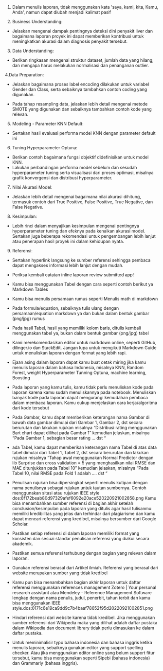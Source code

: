 1. Dalam menulis laporan, tidak menggunakan kata 'saya, kami, kita, Kamu, Anda', namun dapat diubah menjadi kalimat pasif

2. Business Understanding:

- Jelaskan mengenai dampak pentingnya deteksi dini penyakit liver dan bagaimana laporan proyek ini dapat memberikan kontribusi untuk meningkatkan akurasi dalam diagnosis penyakit tersebut.

3. Data Understanding:

- Berikan ringkasan mengenai struktur dataset, jumlah data yang hilang, dan mengapa harus melakukan normalisasi dan penanganan outlier.

4.Data Preparation:

- Jelaskan bagaimana proses label encoding dilakukan untuk variabel Gender dan Class, serta sebaiknya tambahkan contoh coding yang digunakan.

- Pada tahap resampling data, jelaskan lebih detail mengenai metode SMOTE yang digunakan dan sebaiknya tambahkan contoh kode yang relevan.

5. Modeling - Parameter KNN Default:

- Sertakan hasil evaluasi performa model KNN dengan parameter default ini

6. Tuning Hyperparameter Optuna:

- Berikan contoh bagaimana fungsi objektif didefinisikan untuk model KNN.
- Lakukan perbandingan performa model sebelum dan sesudah hyperparameter tuning serta visualisasi dari proses optimasi, misalnya grafik konvergensi dan distribusi hyperparameter.

7. Nilai Akurasi Model:

- Jelaskan lebih detail mengenai bagaimana nilai akurasi dihitung, termasuk contoh dari True Positive, False Positive, True Negative, dan False Negative.

8. Kesimpulan:

- Lebih rinci dalam menyajikan kesimpulan mengenai pentingnya hyperparameter tuning dan efeknya pada kenaikan akurasi model.
Sertakan juga beberapa rekomendasi untuk pengembangan lebih lanjut atau penerapan hasil proyek ini dalam kehidupan nyata.

9. Referensi:

- Sertakan hyperlink langsung ke sumber referensi sehingga pembaca dapat mengakses informasi lebih lanjut dengan mudah.


- Periksa kembali catatan inline laporan review submitted app!

- Kamu bisa menggunakan Tabel dengan cara seperti contoh berikut ya Markdown Tables

- Kamu bisa menulis persamaan rumus seperti Menulis math di markdown

- Pada formula/equation, sebaiknya tulis ulang dengan persamaan/equation markdown ya dan bukan dalam bentuk gambar (png/jpg) rumus 

- Pada hasil Tabel, hasil yang memiliki kolom baris, ditulis kembali menggunakan tabel ya, bukan dalam bentuk gambar (png/jpg) tabel

- Kami merekomendasikan editor untuk markdown online, seperti GitHub, dilinger.io dan StackEdit. Jangan lupa untuk mengikuti Markdown Guide untuk menuliskan laporan dengan format yang lebih rapi. 


- Ejaan asing dalam laporan dapat kamu buat cetak miring jika kamu menulis laporan dalam bahasa Indonesia, misalnya KNN, Random Forest, weight Hyperparameter Tunning Optuna, machine learning, Boosting

- Pada laporan yang kamu tulis, kamu tidak perlu menuliskan kode pada laporan karena kamu sudah menuliskannya pada notebook. Menuliskan banyak kode pada laporan dapat mengurangi kemudahan pembaca dalam membaca laporan. Kamu cukup menjelaskan cara kerja/algoritma dari kode tersebut

- Pada Gambar, kamu dapat memberikan keterangan nama Gambar di bawah data gambar dimulai dari Gambar 1, Gambar 2, dst secara berurutan dan lakukan rujukan misalnya “Distribusi rating menggunakan Bart chart dapat dilihat pada Gambar 1” kemudian jelaskan, misalnya “Pada Gambar 1, sebagian besar rating … dst “


- ada Tabel, kamu dapat memberikan keterangan nama Tabel di atas data tabel dimulai dari Tabel 1, Tabel 2, dst secara berurutan dan lakukan rujukan misalnya “Tahap awal menggunakan Normal Predictor dengan lib Surprise dan cross validation = 5 yang menghasilkan nilai RMSE dan MAE ditunjukkan pada Tabel 10” kemudian jelaskan, misalnya “Pada Tabel 10, nilai RMSE pada Fold 1 adalah ….  dst “

- Penulisan rujukan bisa dipersingkat seperti menulis kutipan dengan nama penulisnya sebagai rujukan untuk tautan sumbernya. Contoh menggunakan sitasi atau rujukan IEEE style dos:8f172beab80d97329afef6092e20ace520220921002858.png
Kamu bisa menambahkan sumber referensi di bagian akhir setelah conclusion/kesimpulan pada laporan yang ditulis agar hasil tulisanmu memiliki kredibilitas yang jelas dan terhindar dari plagiarisme dan kamu dapat mencari referensi yang kredibel, misalnya bersumber dari Google Scholar.

- Pastikan setiap referensi di dalam laporan memiliki format yang konsisten dan sesuai standar penulisan referensi yang diakui secara akademik.

- Pastikan semua referensi terhubung dengan bagian yang relevan dalam laporan.

- Gunakan referensi berasal dari Artikel ilmiah. Referensi yang berasal dari website merupakan sumber yang tidak kredibel

- Kamu pun bisa menambahkan bagian akhir laporan untuk daftar referensi menggunakan references management Zotero | Your personal research assistant atau Mendeley - Reference Management Software lengkap dengan nama penulis, judul, penerbit, tahun terbit dan kamu bisa menggunakan IEEE style.dos:0171c6e19ca9dd9c7b4baaf78652f95d20220921002851.png

- Hindari referensi dari website karena tidak kredibel. Jika menggunakan sumber referensi dari Wikipedia maka yang dilihat adalah daftar pustaka dalam Wikipedia dan document library tidak perlu dimasukan ke dalam daftar pustaka.

- Untuk meminimalisir typo bahasa indonesia dan bahasa inggris ketika menulis laporan, sebaiknya gunakan editor yang support spelling checker. Atau jika menggunakan editor online yang belum support fitur tersebut, kamu bisa menggunakan seperti Sipebi (bahasa indonesia) dan Grammarly (bahasa inggris).